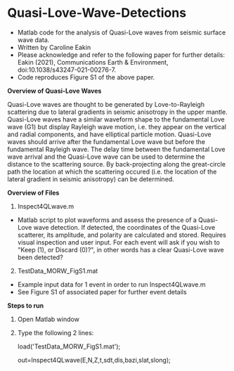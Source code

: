 # Quasi-Love-Wave-Detections
- Matlab code for the analysis of Quasi-Love waves from seismic surface wave data. 
- Written by Caroline Eakin
- Please acknowledge and refer to the following paper for further details: Eakin (2021), Communications Earth & Environment, doi:10.1038/s43247-021-00276-7. 
- Code reproduces Figure S1 of the above paper. 

**Overview of Quasi-Love Waves**

Quasi-Love waves are thought to be generated by Love-to-Rayleigh scattering due to lateral gradients in seismic anisotropy in the upper mantle. Quasi-Love waves have a similar waveform shape to the fundamental Love wave (G1) but display Rayleigh wave motion, i.e. they appear on the vertical and radial components, and have elliptical particle motion. Quasi-Love waves should arrive after the fundamental Love wave but before the fundamental Rayleigh wave. The delay time between the fundamental Love wave arrival and the Quasi-Love wave can be used to determine the distance to the scattering source. By back-projecting along the great-circle path the location at which the scattering occured (i.e. the location of the lateral gradient in seismic anisotropy) can be determined. 

**Overview of Files**
1) Inspect4QLwave.m 
- Matlab script to plot waveforms and assess the presence of a Quasi-Love wave detection. If detected, the coordinates of the Quasi-Love scatterer, its amplitude, and polarity are calculated and stored. Requires visual inspection and user input. For each event will ask if you wish to "Keep (1), or Discard (0)?", in other words has a clear Quasi-Love wave been detected? 

2) TestData_MORW_FigS1.mat
- Example input data for 1 event in order to run Inspect4QLwave.m 
- See Figure S1 of associated paper for further event details

**Steps to run**
1. Open Matlab window
2. Type the following 2 lines:

   load('TestData_MORW_FigS1.mat');
   
   out=Inspect4QLwave(E,N,Z,t,sdt,dis,bazi,slat,slong);
